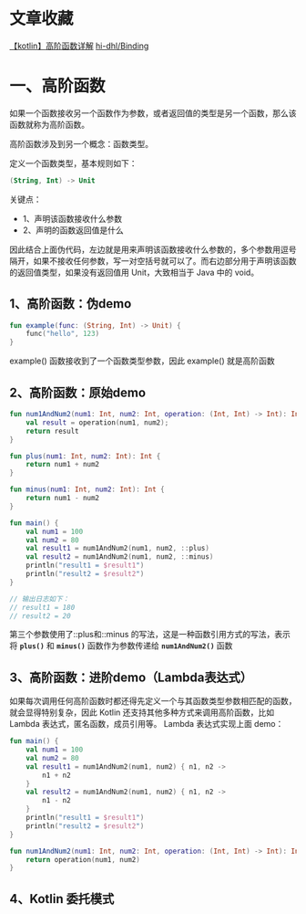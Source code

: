 # 文章收藏

[【kotlin】高阶函数详解](https://blog.csdn.net/u010356768/article/details/108490612)
[hi-dhl/Binding](https://github.com/hi-dhl/Binding)

# 一、高阶函数

如果一个函数接收另一个函数作为参数，或者返回值的类型是另一个函数，那么该函数就称为高阶函数。

高阶函数涉及到另一个概念：函数类型。

定义一个函数类型，基本规则如下：

```kotlin
(String, Int) -> Unit
```

关键点：

* 1、声明该函数接收什么参数
* 2、声明的函数返回值是什么

因此结合上面伪代码，左边就是用来声明该函数接收什么参数的，多个参数用逗号隔开，如果不接收任何参数，写一对空括号就可以了。而右边部分用于声明该函数的返回值类型，如果没有返回值用 Unit，大致相当于 Java 中的 void。

## 1、高阶函数：伪demo

```kotlin
fun example(func: (String, Int) -> Unit) {
    func("hello", 123)
}
```

example() 函数接收到了一个函数类型参数，因此 example() 就是高阶函数

## 2、高阶函数：原始demo

```kotlin
fun num1AndNum2(num1: Int, num2: Int, operation: (Int, Int) -> Int): Int {
    val result = operation(num1, num2);
    return result
}

fun plus(num1: Int, num2: Int): Int {
    return num1 + num2
}

fun minus(num1: Int, num2: Int): Int {
    return num1 - num2
}

fun main() {
    val num1 = 100
    val num2 = 80
    val result1 = num1AndNum2(num1, num2, ::plus)
    val result2 = num1AndNum2(num1, num2, ::minus)
    println("result1 = $result1")
    println("result2 = $result2")
}

// 输出日志如下：
// result1 = 180
// result2 = 20
```

第三个参数使用了::plus和::minus 的写法，这是一种函数引用方式的写法，表示将 **`plus()`** 和 **`minus()`** 函数作为参数传递给 **`num1AndNum2()`** 函数

## 3、高阶函数：进阶demo（Lambda表达式）

如果每次调用任何高阶函数时都还得先定义一个与其函数类型参数相匹配的函数，就会显得特别复杂，因此 Kotlin 还支持其他多种方式来调用高阶函数，比如 Lambda 表达式，匿名函数，成员引用等。 Lambda 表达式实现上面 demo：

```kotlin
fun main() {
    val num1 = 100
    val num2 = 80
    val result1 = num1AndNum2(num1, num2) { n1, n2 ->
        n1 + n2
    }
    val result2 = num1AndNum2(num1, num2) { n1, n2 ->
        n1 - n2
    }
    println("result1 = $result1")
    println("result2 = $result2")
}

fun num1AndNum2(num1: Int, num2: Int, operation: (Int, Int) -> Int): Int {
    return operation(num1, num2)
}
```

## 4、Kotlin 委托模式